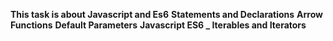 **This task is about Javascript  and Es6**
**Statements and Declarations**
**Arrow Functions**
**Default Parameters**
**Javascript ES6 _ Iterables and Iterators**
